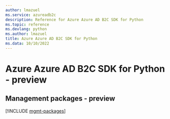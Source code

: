 ```yaml
---
author: lmazuel
ms.service: azureadb2c
description: Reference for Azure Azure AD B2C SDK for Python
ms.topic: reference
ms.devlang: python
ms.author: lmazuel
title: Azure Azure AD B2C SDK for Python
ms.data: 10/10/2022
---
```

# Azure Azure AD B2C SDK for Python - preview

## Management packages - preview
[!INCLUDE [mgmt-packages](azure-ad-b2c-mgmt-index.md)]